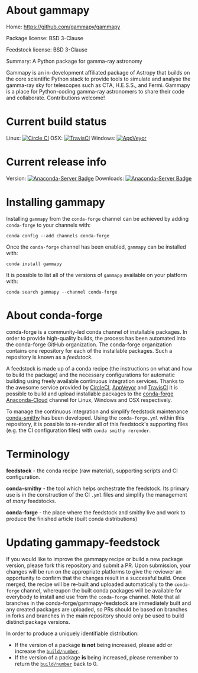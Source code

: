 About gammapy
=============

Home: https://github.com/gammapy/gammapy

Package license: BSD 3-Clause

Feedstock license: BSD 3-Clause

Summary: A Python package for gamma-ray astronomy

Gammapy is an in-development affiliated package of Astropy  that builds on
the core scientific Python stack to provide tools to simulate and analyse
the gamma-ray sky for telescopes such as CTA, H.E.S.S., and Fermi. Gammapy
is a place for Python-coding gamma-ray astronomers to share their code and
collaborate. Contributions welcome!


Current build status
====================

Linux: [![Circle CI](https://circleci.com/gh/conda-forge/gammapy-feedstock.svg?style=shield)](https://circleci.com/gh/conda-forge/gammapy-feedstock)
OSX: [![TravisCI](https://travis-ci.org/conda-forge/gammapy-feedstock.svg?branch=master)](https://travis-ci.org/conda-forge/gammapy-feedstock)
Windows: [![AppVeyor](https://ci.appveyor.com/api/projects/status/github/conda-forge/gammapy-feedstock?svg=True)](https://ci.appveyor.com/project/conda-forge/gammapy-feedstock/branch/master)

Current release info
====================
Version: [![Anaconda-Server Badge](https://anaconda.org/conda-forge/gammapy/badges/version.svg)](https://anaconda.org/conda-forge/gammapy)
Downloads: [![Anaconda-Server Badge](https://anaconda.org/conda-forge/gammapy/badges/downloads.svg)](https://anaconda.org/conda-forge/gammapy)

Installing gammapy
==================

Installing `gammapy` from the `conda-forge` channel can be achieved by adding `conda-forge` to your channels with:

```
conda config --add channels conda-forge
```

Once the `conda-forge` channel has been enabled, `gammapy` can be installed with:

```
conda install gammapy
```

It is possible to list all of the versions of `gammapy` available on your platform with:

```
conda search gammapy --channel conda-forge
```


About conda-forge
=================

conda-forge is a community-led conda channel of installable packages.
In order to provide high-quality builds, the process has been automated into the
conda-forge GitHub organization. The conda-forge organization contains one repository
for each of the installable packages. Such a repository is known as a *feedstock*.

A feedstock is made up of a conda recipe (the instructions on what and how to build
the package) and the necessary configurations for automatic building using freely
available continuous integration services. Thanks to the awesome service provided by
[CircleCI](https://circleci.com/), [AppVeyor](http://www.appveyor.com/)
and [TravisCI](https://travis-ci.org/) it is possible to build and upload installable
packages to the [conda-forge](https://anaconda.org/conda-forge)
[Anaconda-Cloud](http://docs.anaconda.org/) channel for Linux, Windows and OSX respectively.

To manage the continuous integration and simplify feedstock maintenance
[conda-smithy](http://github.com/conda-forge/conda-smithy) has been developed.
Using the ``conda-forge.yml`` within this repository, it is possible to re-render all of
this feedstock's supporting files (e.g. the CI configuration files) with ``conda smithy rerender``.


Terminology
===========

**feedstock** - the conda recipe (raw material), supporting scripts and CI configuration.

**conda-smithy** - the tool which helps orchestrate the feedstock.
                   Its primary use is in the construction of the CI ``.yml`` files
                   and simplify the management of *many* feedstocks.

**conda-forge** - the place where the feedstock and smithy live and work to
                  produce the finished article (built conda distributions)


Updating gammapy-feedstock
==========================

If you would like to improve the gammapy recipe or build a new
package version, please fork this repository and submit a PR. Upon submission,
your changes will be run on the appropriate platforms to give the reviewer an
opportunity to confirm that the changes result in a successful build. Once
merged, the recipe will be re-built and uploaded automatically to the
`conda-forge` channel, whereupon the built conda packages will be available for
everybody to install and use from the `conda-forge` channel.
Note that all branches in the conda-forge/gammapy-feedstock are
immediately built and any created packages are uploaded, so PRs should be based
on branches in forks and branches in the main repository should only be used to
build distinct package versions.

In order to produce a uniquely identifiable distribution:
 * If the version of a package **is not** being increased, please add or increase
   the [``build/number``](http://conda.pydata.org/docs/building/meta-yaml.html#build-number-and-string).
 * If the version of a package **is** being increased, please remember to return
   the [``build/number``](http://conda.pydata.org/docs/building/meta-yaml.html#build-number-and-string)
   back to 0.

